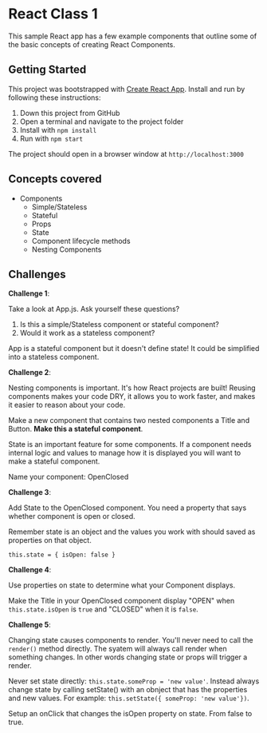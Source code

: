 # React Class 1

This sample React app has a few example components that outline some of the basic concepts of creating React Components. 

## Getting Started

This project was bootstrapped with [Create React App](create-react-app-notes.md). Install and run by following these instructions: 

1. Down this project from GitHub
1. Open a terminal and navigate to the project folder
1. Install with `npm install`
1. Run with `npm start`

The project should open in a browser window at `http://localhost:3000`

## Concepts covered 

- Components 
  - Simple/Stateless
  - Stateful  
  - Props
  - State 
  - Component lifecycle methods 
  - Nesting Components 

## Challenges 

**Challenge 1**: 

Take a look  at App.js. Ask yourself these questions?

1. Is this a simple/Stateless component or stateful component?
1. Would it work as a stateless component? 

App is a stateful component but it doesn't define state! It could be simplified into a stateless component. 

**Challenge 2**: 

Nesting components is important. It's how React projects are built! Reusing components makes your code DRY, it allows you to work faster, and makes it easier to reason about your code. 

Make a new component that contains two nested components a Title and Button. **Make this a stateful component**. 

State is an important feature for some components. If a component needs internal logic and values to manage how it is displayed you will want to make a stateful component. 

Name your component: OpenClosed

**Challenge 3**: 

Add State to the OpenClosed component. You need a property that says whether component is open or closed. 

Remember state is an object and the values you work with should saved as properties on that object. 

`this.state = { isOpen: false }`

**Challenge 4**: 

Use properties on state to determine what your Component displays. 

Make the Title in your OpenClosed component display "OPEN" when `this.state.isOpen` is `true` and "CLOSED" when it is `false`. 

**Challenge 5**: 

Changing state causes components to render. You'll never need to call the `render()` method directly. The syatem will always call render when something changes. In other words changing state or props will trigger a render. 

Never set state directly: `this.state.someProp = 'new value'`. Instead always change state by calling setState() with an obnject that has the properties and new values. For example: `this.setState({ someProp: 'new value'})`. 

Setup an onClick that changes the isOpen property on state. From false to true. 

